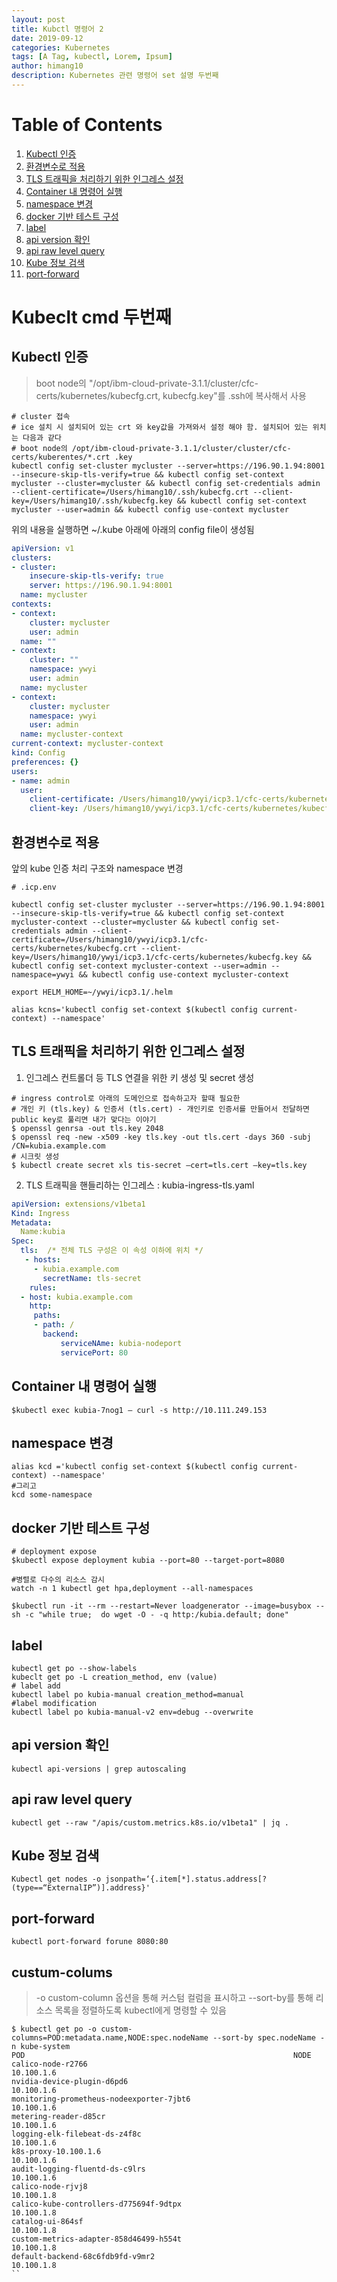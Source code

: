 ```yaml
---
layout: post
title: Kubctl 명령어 2
date: 2019-09-12
categories: Kubernetes
tags: [A Tag, kubectl, Lorem, Ipsum]
author: himang10
description: Kubernetes 관련 명령어 set 설명 두번째
---
```

# Table of Contents
1. [Kubectl 인증](#Kubectl-인증)
1. [환경변수로 적용](#환경변수로-적용)
1. [TLS 트래픽을 처리하기 위한 인그레스 설정](#TLS-트래픽을-처리하기-위한-인그레스-설정)
1. [Container 내 명령어 실행](#Container-내-명령어-실행)
1. [namespace 변경](#namespace-변경)
1. [docker 기반 테스트 구성](#docker-기반-테스트-구성)
1. [label](#label)
1. [api version 확인](#api-version-확인)
1. [api raw level query](#api-raw-level-query)
1. [Kube 정보 검색](#Kube-정보-검색)
1. [port-forward](#port-forward)



# Kubeclt cmd 두번째

## Kubectl 인증
> boot node의 "/opt/ibm-cloud-private-3.1.1/cluster/cfc-certs/kubernetes/kubecfg.crt, kubecfg.key"를 .ssh에 복사해서 사용
```
# cluster 접속
# ice 설치 시 설치되어 있는 crt 와 key값을 가져와서 설정 해야 함. 설치되어 있는 위치는 다음과 같다
# boot node의 /opt/ibm-cloud-private-3.1.1/cluster/cluster/cfc-certs/kuberentes/*.crt .key
kubectl config set-cluster mycluster --server=https://196.90.1.94:8001 --insecure-skip-tls-verify=true && kubectl config set-context mycluster --cluster=mycluster && kubectl config set-credentials admin --client-certificate=/Users/himang10/.ssh/kubecfg.crt --client-key=/Users/himang10/.ssh/kubecfg.key && kubectl config set-context mycluster --user=admin && kubectl config use-context mycluster
```

위의 내용을 실행하면 ~/.kube 아래에 아래의 config file이 생성됨
```yaml
apiVersion: v1
clusters:
- cluster:
    insecure-skip-tls-verify: true
    server: https://196.90.1.94:8001
  name: mycluster
contexts:
- context:
    cluster: mycluster
    user: admin
  name: ""
- context:
    cluster: ""
    namespace: ywyi
    user: admin
  name: mycluster
- context:
    cluster: mycluster
    namespace: ywyi
    user: admin
  name: mycluster-context
current-context: mycluster-context
kind: Config
preferences: {}
users:
- name: admin
  user:
    client-certificate: /Users/himang10/ywyi/icp3.1/cfc-certs/kubernetes/kubecfg.crt
    client-key: /Users/himang10/ywyi/icp3.1/cfc-certs/kubernetes/kubecfg.key
```

## 환경변수로 적용
앞의 kube 인증 처리 구조와 namespace 변경
```
# .icp.env

kubectl config set-cluster mycluster --server=https://196.90.1.94:8001 --insecure-skip-tls-verify=true && kubectl config set-context mycluster-context --cluster=mycluster && kubectl config set-credentials admin --client-certificate=/Users/himang10/ywyi/icp3.1/cfc-certs/kubernetes/kubecfg.crt --client-key=/Users/himang10/ywyi/icp3.1/cfc-certs/kubernetes/kubecfg.key && kubectl config set-context mycluster-context --user=admin --namespace=ywyi && kubectl config use-context mycluster-context

export HELM_HOME=~/ywyi/icp3.1/.helm

alias kcns='kubectl config set-context $(kubectl config current-context) --namespace'
```

## TLS 트래픽을 처리하기 위한 인그레스 설정
1. 인그레스 컨트롤더 등 TLS 연결을 위한 키 생성 및 secret 생성
```
# ingress control로 아래의 도메인으로 접속하고자 할때 필요한 
# 개인 키 (tls.key) & 인증서 (tls.cert) - 개인키로 인증서를 만들어서 전달하면 public key로 풀리면 내가 맞다는 이야기
$ openssl genrsa -out tls.key 2048
$ openssl req -new -x509 -key tls.key -out tls.cert -days 360 -subj /CN=kubia.example.com
# 시크릿 생성 
$ kubectl create secret xls tis-secret —cert=tls.cert —key=tls.key
```

2. TLS 트래픽을 핸들리하는 인그레스 : kubia-ingress-tls.yaml
```yaml
apiVersion: extensions/v1beta1
Kind: Ingress
Metadata:
  Name:kubia
Spec:
  tls:  /* 전체 TLS 구성은 이 속성 이하에 위치 */
   - hosts: 
     - kubia.example.com
       secretName: tls-secret
    rules:
  - host: kubia.example.com
    http:
     paths:
     - path: /
       backend:
           serviceNAme: kubia-nodeport
           servicePort: 80
````

## Container 내 명령어 실행
```
$kubectl exec kubia-7nog1 — curl -s http://10.111.249.153
````

## namespace 변경
```
alias kcd ='kubectl config set-context $(kubectl config current-context) --namespace'
#그리고
kcd some-namespace
````

## docker 기반 테스트 구성
```
# deployment expose
$kubectl expose deployment kubia --port=80 --target-port=8080

#병렬로 다수의 리소스 감시
watch -n 1 kubectl get hpa,deployment --all-namespaces

$kubectl run -it --rm --restart=Never loadgenerator --image=busybox -- sh -c "while true;  do wget -O - -q http:/kubia.default; done"
````

## label 
```
kubectl get po --show-labels
kubeclt get po -L creation_method, env (value)
# label add
kubectl label po kubia-manual creation_method=manual
#label modification
kubectl label po kubia-manual-v2 env=debug --overwrite
````

## api version 확인
```
kubectl api-versions | grep autoscaling
````

## api raw level query
```
kubectl get --raw "/apis/custom.metrics.k8s.io/v1beta1" | jq .
````

## Kube 정보 검색
```
Kubectl get nodes -o jsonpath=‘{.item[*].status.address[?(type==“ExternalIP”)].address}'
````

## port-forward
```
kubectl port-forward forune 8080:80
```

## custum-colums
> -o custom-column 옵션을 통해 커스텀 컬럼을 표시하고 --sort-by를 통해 리소스 목록을 정렬하도록 kubectl에게 명령할 수 있음
```
$ kubectl get po -o custom-columns=POD:metadata.name,NODE:spec.nodeName --sort-by spec.nodeName -n kube-system
POD                                                            NODE
calico-node-r2766                                              10.100.1.6
nvidia-device-plugin-d6pd6                                     10.100.1.6
monitoring-prometheus-nodeexporter-7jbt6                       10.100.1.6
metering-reader-d85cr                                          10.100.1.6
logging-elk-filebeat-ds-z4f8c                                  10.100.1.6
k8s-proxy-10.100.1.6                                           10.100.1.6
audit-logging-fluentd-ds-c9lrs                                 10.100.1.6
calico-node-rjvj8                                              10.100.1.8
calico-kube-controllers-d775694f-9dtpx                         10.100.1.8
catalog-ui-864sf                                               10.100.1.8
custom-metrics-adapter-858d46499-h554t                         10.100.1.8
default-backend-68c6fdb9fd-v9mr2                               10.100.1.8
``